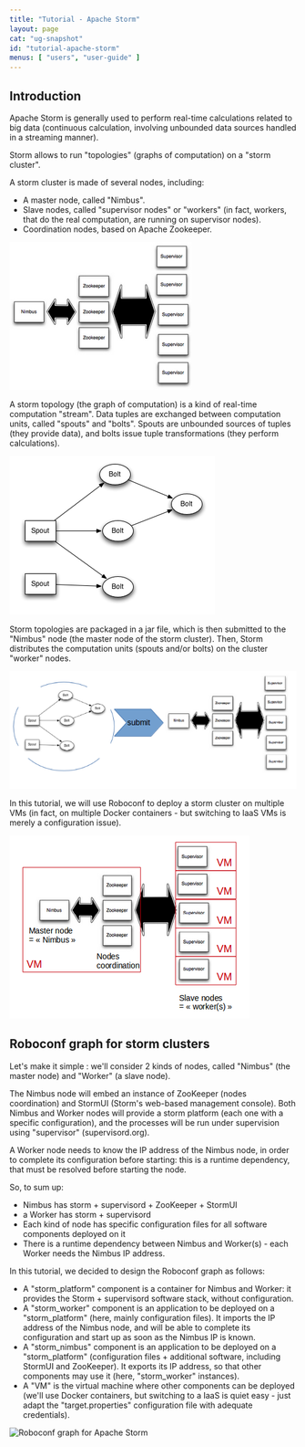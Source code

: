 ```yaml
---
title: "Tutorial - Apache Storm"
layout: page
cat: "ug-snapshot"
id: "tutorial-apache-storm"
menus: [ "users", "user-guide" ]
---
```


## Introduction

Apache Storm is generally used to perform real-time calculations related to big data (continuous calculation, involving unbounded data sources handled in a streaming manner).

Storm allows to run "topologies" (graphs of computation) on a "storm cluster".

A storm cluster is made of several nodes, including:

- A master node, called "Nimbus".
- Slave nodes, called "supervisor nodes" or "workers" (in fact, workers, that do the real computation, are running on supervisor nodes).
- Coordination nodes, based on Apache Zookeeper.

<img src="/resources/img/tutorial-storm-cluster.png" alt="Apache storm cluster" class="gs" />

A storm topology (the graph of computation) is a kind of real-time computation "stream". Data tuples are exchanged between computation units, called "spouts" and "bolts". Spouts are unbounded sources of tuples (they provide data), and bolts issue tuple transformations (they perform calculations).

<img src="/resources/img/tutorial-storm-topology.png" alt="Apache storm topology" class="gs" />

Storm topologies are packaged in a jar file, which is then submitted to the "Nimbus" node (the master node of the storm cluster). Then, Storm distributes the computation units (spouts and/or bolts) on the cluster "worker" nodes.

<img src="/resources/img/tutorial-storm-submit.png" alt="Apache storm topology submission" class="gs" />

In this tutorial, we will use Roboconf to deploy a storm cluster on multiple VMs (in fact, on multiple Docker containers - but switching to IaaS VMs is merely a configuration issue).

<img src="/resources/img/tutorial-storm-multivm.png" alt="Apache storm on multiple VMs" class="gs" />

## Roboconf graph for storm clusters

Let's make it simple : we'll consider 2 kinds of nodes, called "Nimbus" (the master node) and "Worker" (a slave node).

The Nimbus node will embed an instance of ZooKeeper (nodes coordination) and StormUI (Storm's web-based management console).
Both Nimbus and Worker nodes will provide a storm platform (each one with a specific configuration), and the processes will be run under supervision using "supervisor" (supervisord.org).

A Worker node needs to know the IP address of the Nimbus node, in order to complete its configuration before starting: this is a runtime dependency, that must be resolved before starting the node.

So, to sum up:

- Nimbus has storm + supervisord + ZooKeeper + StormUI
- a Worker has storm + supervisord
- Each kind of node has specific configuration files for all software components deployed on it
- There is a runtime dependency between Nimbus and Worker(s) - each Worker needs the Nimbus IP address.

In this tutorial, we decided to design the Roboconf graph as follows:

- A "storm\_platform" component is a container for Nimbus and Worker: it provides the Storm + supervisord software stack, without configuration.
- A "storm\_worker" component is an application to be deployed on a "storm\_platform" (here, mainly configuration files). It imports the IP address of the Nimbus node, and will be able to complete its configuration and start up as soon as the Nimbus IP is known.
- A "storm\_nimbus" component is an application to be deployed on a "storm\_platform" (configuration files + additional software, including StormUI and ZooKeeper). It exports its IP address, so that other components may use it (here, "storm\_worker" instances).
- A "VM" is the virtual machine where other components can be deployed (we'll use Docker containers, but switching to a IaaS is quiet easy - just adapt the "target.properties" configuration file with adequate credentials).

<img src="/resources/img/tutorial-storm-graph.png" alt="Roboconf graph for Apache Storm" class="gs" />
